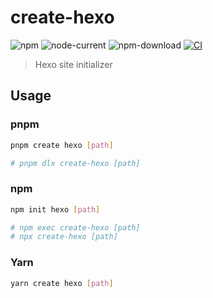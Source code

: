 # create-hexo

![npm](https://img.shields.io/npm/v/create-hexo?link=https%3A%2F%2Fwww.npmjs.com%2Fpackage%2Fcreate-hexo)
![node-current](https://img.shields.io/node/v/create-hexo)
![npm-download](https://img.shields.io/npm/dm/create-hexo)
[![CI](https://github.com/uiolee/create-hexo/actions/workflows/ci.yml/badge.svg?branch=main&event=push)](https://github.com/uiolee/create-hexo/actions/workflows/ci.yml)

> Hexo site initializer

## Usage

### pnpm

```bash
pnpm create hexo [path]

# pnpm dlx create-hexo [path]
```

### npm

```bash
npm init hexo [path]

# npm exec create-hexo [path]
# npx create-hexo [path]
```

### Yarn

```bash
yarn create hexo [path]
```

